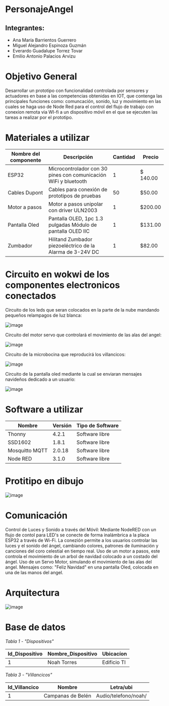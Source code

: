 # PersonajeAngel

## Integrantes:

- Ana María Barrientos Guerrero
- Miguel Alejandro Espinoza Guzmán
- Everardo Guadalupe Torrez Tovar
- Emilio Antonio Palacios Arvizu

# Objetivo General

Desarrollar un prototipo con funcionalidad controlada por sensores y actuadores en base 
 a las competencias obtenidas en IOT, que contenga las principales funciones como: comuncación,
 sonido, luz y movimiento en las cuales se haga uso de Node Red para el control del flujo de trabajo
 con conexion remota via WI-fi  a un dispositivo móvil en el que se ejecuten las tareas a realizar por el prototipo.

# Materiales a utilizar

| Nombre del componente| Descripción| Cantidad| Precio|
|--|--|--|--|
|ESP32 | Microcontrolador con 30 pines con comunicación WiFi y bluetooth|1 |$ 140.00|
|Cables Dupont| Cables para conexión de prototipos de pruebas | 50 |$50.00|
|Motor a pasos | Motor a pasos unipolar con driver ULN2003 | 1 |$200.00|
|Pantalla Oled| Pantalla OLED, 1pc 1.3 pulgadas Módulo de pantalla OLED IIC | 1 |$131.00|
|Zumbador| Hilitand Zumbador piezoeléctrico de la Alarma de 3-24V DC|1|$82.00|


# Circuito en wokwi de los componentes electronicos conectados
Circuito de los leds que seran colocados en la parte de la nube mandando pequeños relampagos de luz blanca:

![image](https://github.com/danonino25/PersonajeNavidenio/assets/116208398/3896cf5d-e03a-46a2-9dc1-40ca80c3e63d)

Circuito del motor servo que controlará el movimiento de las alas del angel:

![image](https://github.com/danonino25/PersonajeNavidenio/assets/116208398/0f3e7187-bd71-481d-ac5f-33e8dd06880a)

Circuito de la microbocina que reproducirá los villancicos:

![image](https://github.com/danonino25/PersonajeNavidenio/assets/116208398/1972b424-c15d-432c-90a9-aab5b3313cee)

Circuito de la pantalla oled mediante la cual se enviaran mensajes navideños dedicado a un usuario:

![image](https://github.com/danonino25/PersonajeNavidenio/assets/116208398/9e5fb99e-f8e2-4a8b-97ef-63234ee9a77b)




# Software a utilizar 

|Nombre| Versión|Tipo de Software|
|--|--|--|
| Thonny | 4.2.1 | Software libre|
|SSD1602| 1.8.1 |Software libre|
|Mosquitto MQTT| 2.0.18 |Software libre|
|Node RED| 3.1.0 |Software libre|

# Protitipo en dibujo
![image](https://github.com/danonino25/PersonajeNavidenio/assets/116208398/68ab59dc-b2ba-465e-91b5-eedde4628fdd)

# Comunicación
Control de Luces y Sonido a través del Móvil: Mediante NodeRED con un flujo de contol para LED's  se conecte de forma inalámbrica a la placa ESP32 a través de Wi-Fi. La conezión permite a los usuarios controlar las luces y el sonido del ángel, cambiando colores, patrones de iluminación y canciones del coro celestial en tiempo real.
Uso de un motor a pasos, este controla el movimiento de un arbol de navidad colocado a un costado del ángel.
Uso de un Servo Motor, simulando el movimiento de las alas del angel.
Mensajes como: "Feliz Navidad" en una pantalla Oled, colocada en una de las manos del angel.

# Arquitectura
![image](https://github.com/danonino25/PersonajeNavidenio/assets/116208398/8535edaf-f474-4d8b-a905-5107202d5360)


# Base de datos 

*Tabla 1 - "Dispositivos"*
  
  | Id_Dispositivo | Nombre_Dispositivo | Ubicacíon |
  |--|--|--|
  |1 | Noah Torres | Edificio TI|

 
*Tabla 3 - "Villancicos"*
  
   | Id_Villancico | Nombre | Letra/ubi |
   |--|--|--|
   |1 | Campanas de Belén | Audio/telefono/noah/|
    
    
  
